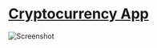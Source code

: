 # [Cryptocurrency App](https://62a520ce1ac5a07637301ba6--cryptocurrencyapp-992.netlify.app)

![Screenshot](https://user-images.githubusercontent.com/60020363/173202404-4d31a422-51db-4168-b71e-989acc2b03b9.png)
